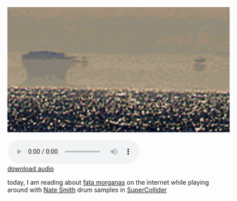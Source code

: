 ![fata morgana](pics/mirage.gif 'fata morgana')


<audio controls src="audio/fata-morgana.mp3"></audio>
<br>
<a href="audio/fata-morgana.mp3"> download audio </a>


today, I am reading about [fata morganas](https://en.wikipedia.org/wiki/Fata_Morgana_(mirage)) on the internet while playing around with [Nate Smith](https://yurtrock.com/products/nate-smith-pocket-change-2-mad-currency) drum samples in [SuperCollider](https://supercollider.github.io/)